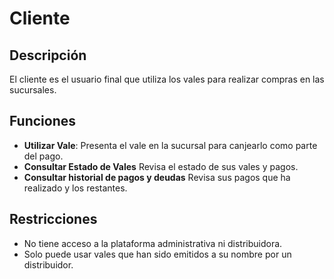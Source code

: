 # Cliente

## Descripción

El cliente es el usuario final que utiliza los vales para realizar compras en las sucursales.

## Funciones

- **Utilizar Vale**: Presenta el vale en la sucursal para canjearlo como parte del pago.
- **Consultar Estado de Vales** Revisa el estado de sus vales y pagos.
- **Consultar historial de pagos y deudas**
Revisa sus pagos que ha realizado y los restantes.

## Restricciones

- No tiene acceso a la plataforma administrativa ni distribuidora.
- Solo puede usar vales que han sido emitidos a su nombre por un distribuidor.
